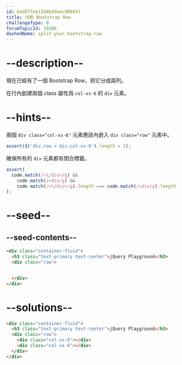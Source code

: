 ```yaml
---
id: bad87fee1348bd9aec908847
title: 分割 Bootstrap Row
challengeType: 0
forumTopicId: 18306
dashedName: split-your-bootstrap-row
---
```


# --description--

現在已經有了一個 Bootstrap Row，把它分成兩列。

在行內創建兩個 class 屬性爲 `col-xs-6` 的 `div` 元素。

# --hints--

兩個 `div class="col-xs-6"` 元素應該內嵌入 `div class="row"` 元素中。

```js
assert($('div.row > div.col-xs-6').length > 1);
```

確保所有的 `div` 元素都有閉合標籤。

```js
assert(
  code.match(/<\/div>/g) &&
    code.match(/<div/g) &&
    code.match(/<\/div>/g).length === code.match(/<div/g).length
);
```

# --seed--

## --seed-contents--

```html
<div class="container-fluid">
  <h3 class="text-primary text-center">jQuery Playground</h3>
  <div class="row">


  </div>
</div>
```

# --solutions--

```html
<div class="container-fluid">
  <h3 class="text-primary text-center">jQuery Playground</h3>
  <div class="row">
    <div class="col-xs-6"></div>
    <div class="col-xs-6"></div>
  </div>
</div>
```
